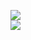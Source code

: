 [![](https://img.shields.io/badge/Made%20With-Github%20Spray-lightgrey.svg?style=for-the-badge&logo=github)](https://github.com/Annihil/github-spray#8360)  
[![](https://i.imgur.com/2DrTn0Z.gif)](https://github.com/Annihil/github-spray)